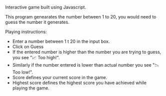 Interactive game built using Javascript. 

This program genearates the number between 1 to 20, you would need to guess the number it generates.

Playing instructions:
- Enter a number between 1 t 20 in the input box.
- Click on Guess
- If the entered number is higher than the number you are trying to guess, you see "📈 Too high!".
- Similarly if the number entered is lower than actual number you see "📉 Too low!".
- Score defines your current score in the game.
- Highest score defines the highest score you have achieved while playing the game.
